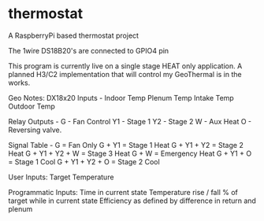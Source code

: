 thermostat
============

A RaspberryPi based thermostat project

The 1wire DS18B20's are connected to GPIO4 pin

This program is currently live on a single stage HEAT only application.  A planned H3/C2 implementation that will
control my GeoThermal is in the works.

Geo Notes:
DX18x20 Inputs - 
Indoor Temp
Plenum Temp
Intake Temp
Outdoor Temp

Relay Outputs -
G - Fan Control
Y1 - Stage 1
Y2 - Stage 2
W - Aux Heat
O - Reversing valve.

Signal Table -
G = Fan Only
G + Y1 = Stage 1 Heat
G + Y1 + Y2 = Stage 2 Heat
G + Y1 + Y2 + W = Stage 3 Heat
G + W = Emergency Heat
G + Y1 + O = Stage 1 Cool
G + Y1 + Y2 + O = Stage 2 Cool

User Inputs:
Target Temperature

Programmatic Inputs:
Time in current state
Temperature rise / fall % of target while in current state
Efficiency as defined by difference in return and plenum




